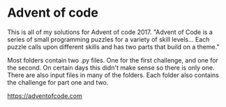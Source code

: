 # Advent of code


This is all of my solutions for Advent of code 2017. "Advent of Code is a series of small programming puzzles for a variety of skill levels... Each puzzle calls upon different skills and has two parts that build on a theme."

Most folders contain two .py files. One for the first challenge, and one for the second. On certain days this didn't make sense so there is only one. There are also input files in many of the folders. Each folder also contains the challenge for part one and two.

https://adventofcode.com

